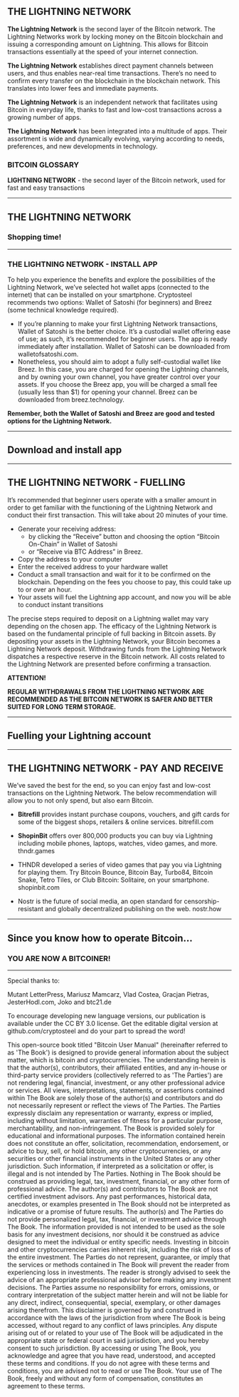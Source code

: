 ## THE LIGHTNING NETWORK

**The Lightning Network** is the second layer of the Bitcoin network. The Lightning Networks work by locking money on the Bitcoin blockchain and issuing a corresponding amount on Lightning. This allows for Bitcoin transactions essentially at the speed of your internet connection.

**The Lightning Network** establishes direct payment channels between users, and thus enables near-real time transactions. There’s no need to confirm every transfer on the blockchain in the blockchain network. This translates into lower fees and immediate payments.

**The Lightning Network** is an independent network that facilitates using Bitcoin in everyday life, thanks to fast and low-cost transactions across a growing number of apps.

**The Lightning Network** has been integrated into a multitude of apps. Their assortment is wide and dynamically evolving, varying according to needs, preferences, and new developments in technology.

### BITCOIN GLOSSARY

**LIGHTNING NETWORK** - the second layer of the Bitcoin network, used for fast and easy transactions

***

## THE LIGHTNING NETWORK

### Shopping time!

***

### THE LIGHTNING NETWORK - INSTALL APP

To help you experience the benefits and explore the possibilities of the Lightning Network, we’ve selected hot wallet apps (connected to the internet) that can be installed on your smartphone. Cryptosteel recommends two options: Wallet of Satoshi (for beginners) and Breez (some technical knowledge required).

- If you’re planning to make your first Lightning Network transactions, Wallet of Satoshi is the better choice. It’s a custodial wallet offering ease of use; as such, it’s recommended for beginner users. The app is ready immediately after installation. Wallet of Satoshi can be downloaded from walletofsatoshi.com.
- Nonetheless, you should aim to adopt a fully self-custodial wallet like Breez. In this case, you are charged for opening the Lightning channels, and by owning your own channel, you have greater control over your assets. If you choose the Breez app, you will be charged a small fee (usually less than $1) for opening your channel. Breez can be downloaded from breez.technology.

**Remember, both the Wallet of Satoshi and Breez are good and tested options for the Lightning Network.**

***

## Download and install app

***

## THE LIGHTNING NETWORK - FUELLING

It’s recommended that beginner users operate with a smaller amount in order to get familiar with the functioning of the Lightning Network and conduct their first transaction. This will take about 20 minutes of your time.

- Generate your receiving address:
	- by clicking the “Receive” button and choosing the option “Bitcoin On-Chain” in Wallet of Satoshi
	- or “Receive via BTC Address” in Breez.
- Copy the address to your computer
- Enter the received address to your hardware wallet
- Conduct a small transaction and wait for it to be confirmed on the blockchain. Depending on the fees you choose to pay, this could take up to or over an hour.
- Your assets will fuel the Lightning app account, and now you will be able to conduct instant transitions

The precise steps required to deposit on a Lightning wallet may vary depending on the chosen app. The efficacy of the Lightning Network is based on the fundamental principle of full backing in Bitcoin assets. By depositing your assets in the Lightning Network, your Bitcoin becomes a Lightning Network deposit. Withdrawing funds from the Lightning Network dispatches a respective reserve in the Bitcoin network. All costs related to the Lightning Network are presented before confirming a transaction.

**ATTENTION!**

**REGULAR WITHDRAWALS FROM THE LIGHTNING NETWORK ARE RECOMMENDED AS THE BITCOIN NETWORK IS SAFER AND BETTER SUITED FOR LONG TERM STORAGE.**

***

## Fuelling your Lightning account

***

## THE LIGHTNING NETWORK - PAY AND RECEIVE

We’ve saved the best for the end, so you can enjoy fast and low-cost transactions on the Lightning Network. The below recommendation will allow you to not only spend, but also earn Bitcoin.

- **Bitrefill** provides instant purchase coupons, vouchers, and gift cards for some of the biggest shops, retailers & online services. bitrefill.com

- **ShopinBit** offers over 800,000 products you can buy via Lightning including mobile phones, laptops, watches, video games, and more. thndr.games

- THNDR developed a series of video games that pay you via Lightning for playing them. Try Bitcoin Bounce, Bitcoin Bay, Turbo84, Bitcoin Snake, Tetro Tiles, or Club Bitcoin: Solitaire, on your smartphone. shopinbit.com

- Nostr is the future of social media, an open standard for censorship-resistant and globally decentralized publishing on the web. nostr.how

***

## Since you know how to operate Bitcoin...

### YOU ARE NOW A BITCOINER!

***

Special thanks to:

Mutant LetterPress, Mariusz Mamcarz, Vlad Costea, Gracjan Pietras, JesterHodl.com, Joko and btc21.de

To encourage developing new language versions, our publication is available under the CC BY 3.0 license. Get the editable digital version at github.com/cryptosteel and do your part to spread the word!

This open-source book titled "Bitcoin User Manual" (hereinafter referred to as 'The Book') is designed to provide general information about the subject matter, which is bitcoin and cryptocurrencies. The understanding herein is that the author(s), contributors, their affiliated entities, and any in-house or third-party service providers (collectively referred to as 'The Parties') are not rendering legal, financial, investment, or any other professional advice or services. All views, interpretations, statements, or assertions contained within The Book are solely those of the author(s) and contributors and do not necessarily represent or reflect the views of The Parties. The Parties expressly disclaim any representation or warranty, express or implied, including without limitation, warranties of fitness for a particular purpose, merchantability, and non-infringement. The Book is provided solely for educational and informational purposes. The information contained herein does not constitute an offer, solicitation, recommendation, endorsement, or advice to buy, sell, or hold bitcoin, any other cryptocurrencies, or any securities or other financial instruments in the United States or any other jurisdiction. Such information, if interpreted as a solicitation or offer, is illegal and is not intended by The Parties. Nothing in The Book should be construed as providing legal, tax, investment, financial, or any other form of professional advice. The author(s) and contributors to The Book are not certified investment advisors. Any past performances, historical data, anecdotes, or examples presented in The Book should not be interpreted as indicative or a promise of future results. The author(s) and The Parties do not provide personalized legal, tax, financial, or investment advice through The Book. The information provided is not intended to be used as the sole basis for any investment decisions, nor should it be construed as advice designed to meet the individual or entity specific needs. Investing in bitcoin and other cryptocurrencies carries inherent risk, including the risk of loss of the entire investment. The Parties do not represent, guarantee, or imply that the services or methods contained in The Book will prevent the reader from experiencing loss in investments. The reader is strongly advised to seek the advice of an appropriate professional advisor before making any investment decisions. The Parties assume no responsibility for errors, omissions, or contrary interpretation of the subject matter herein and will not be liable for any direct, indirect, consequential, special, exemplary, or other damages arising therefrom. This disclaimer is governed by and construed in accordance with the laws of the jurisdiction from where The Book is being accessed, without regard to any conflict of laws principles. Any dispute arising out of or related to your use of The Book will be adjudicated in the appropriate state or federal court in said jurisdiction, and you hereby consent to such jurisdiction. By accessing or using The Book, you acknowledge and agree that you have read, understood, and accepted these terms and conditions. If you do not agree with these terms and conditions, you are advised not to read or use The Book. Your use of The Book, freely and without any form of compensation, constitutes an agreement to these terms.